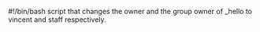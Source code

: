 #!/bin/bash
script that changes the owner and the group owner of _hello to vincent and staff respectively.
